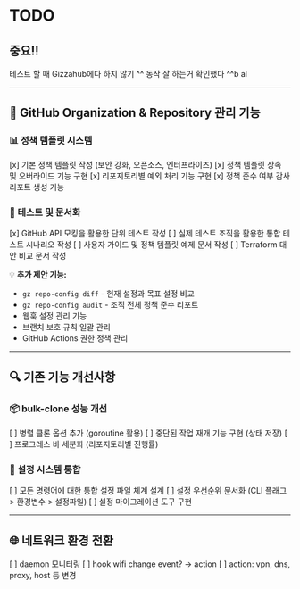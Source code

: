 # TODO

## 중요!!
테스트 할 때 Gizzahub에다 하지 않기 ^^
동작 잘 하는거 확인했다 ^^b al

---

## 🚀 GitHub Organization & Repository 관리 기능

### 📊 정책 템플릿 시스템
[x] 기본 정책 템플릿 작성 (보안 강화, 오픈소스, 엔터프라이즈)
[x] 정책 템플릿 상속 및 오버라이드 기능 구현
[x] 리포지토리별 예외 처리 기능 구현
[x] 정책 준수 여부 감사 리포트 생성 기능

### 🧪 테스트 및 문서화
[x] GitHub API 모킹을 활용한 단위 테스트 작성
[ ] 실제 테스트 조직을 활용한 통합 테스트 시나리오 작성
[ ] 사용자 가이드 및 정책 템플릿 예제 문서 작성
[ ] Terraform 대안 비교 문서 작성

💡 **추가 제안 기능:**
- `gz repo-config diff` - 현재 설정과 목표 설정 비교
- `gz repo-config audit` - 조직 전체 정책 준수 리포트
- 웹훅 설정 관리 기능
- 브랜치 보호 규칙 일괄 관리
- GitHub Actions 권한 정책 관리

---

## 🔍 기존 기능 개선사항

### 📦 bulk-clone 성능 개선
[ ] 병렬 클론 옵션 추가 (goroutine 활용)
[ ] 중단된 작업 재개 기능 구현 (상태 저장)
[ ] 프로그레스 바 세분화 (리포지토리별 진행률)

### 🔧 설정 시스템 통합
[ ] 모든 명령어에 대한 통합 설정 파일 체계 설계
[ ] 설정 우선순위 문서화 (CLI 플래그 > 환경변수 > 설정파일)
[ ] 설정 마이그레이션 도구 구현

---

## 🌐 네트워크 환경 전환
[ ] daemon 모니터링
[ ] hook wifi change event? -> action
[ ] action: vpn, dns, proxy, host 등 변경
